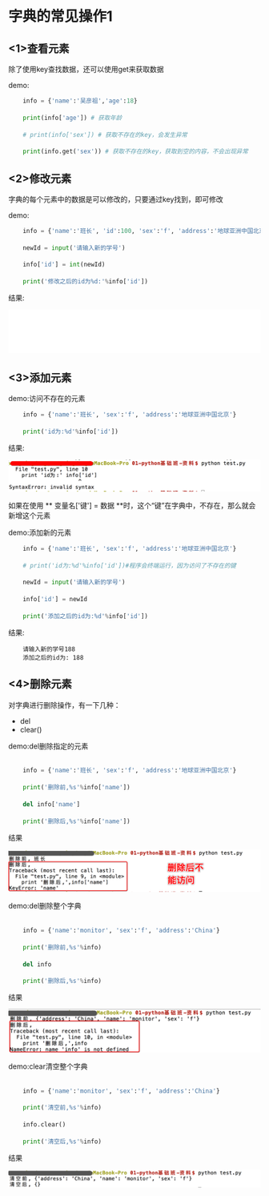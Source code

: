 # 字典的常见操作1

## <1>查看元素
除了使用key查找数据，还可以使用get来获取数据

demo:
```python
	info = {'name':'吴彦祖','age':18}
	
	print(info['age']) # 获取年龄
	
	# print(info['sex']) # 获取不存在的key，会发生异常

	print(info.get('sex')) # 获取不存在的key，获取到空的内容，不会出现异常
```

## <2>修改元素
字典的每个元素中的数据是可以修改的，只要通过key找到，即可修改

demo:
```python 
	info = {'name':'班长', 'id':100, 'sex':'f', 'address':'地球亚洲中国北京'}

	newId = input('请输入新的学号')

	info['id'] = int(newId)

	print('修改之后的id为%d:'%info['id'])

```

结果:

![修改字典值](../Images/01-第3天-7.gif)

## <3>添加元素

demo:访问不存在的元素
```python
	info = {'name':'班长', 'sex':'f', 'address':'地球亚洲中国北京'}

	print('id为:%d'%info['id'])
```

结果:

![访问不存在的元素](../Images/01-第3天-8.png)



如果在使用  ** 变量名['键'] = 数据  **时，这个“键”在字典中，不存在，那么就会新增这个元素

demo:添加新的元素
```python
	info = {'name':'班长', 'sex':'f', 'address':'地球亚洲中国北京'}

	# print('id为:%d'%info['id'])#程序会终端运行，因为访问了不存在的键

	newId = input('请输入新的学号')

	info['id'] = newId

	print('添加之后的id为:%d'%info['id'])
```

结果:
```
	请输入新的学号188
	添加之后的id为: 188
```

## <4>删除元素

对字典进行删除操作，有一下几种：
* del
* clear()


demo:del删除指定的元素

```python

	info = {'name':'班长', 'sex':'f', 'address':'地球亚洲中国北京'}

	print('删除前,%s'%info['name'])

	del info['name']

	print('删除后,%s'%info['name'])

```
结果

![访问不存在的元素](../Images/01-第3天-9.png)

demo:del删除整个字典

```python

	info = {'name':'monitor', 'sex':'f', 'address':'China'}

	print('删除前,%s'%info)

	del info

	print('删除后,%s'%info)


```
结果

![访问不存在的元素](../Images/01-第3天-10.png)


demo:clear清空整个字典

```python

	info = {'name':'monitor', 'sex':'f', 'address':'China'}

	print('清空前,%s'%info)

	info.clear()

	print('清空后,%s'%info)


```
结果

![访问不存在的元素](../Images/01-第3天-11.png)
